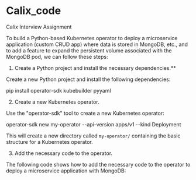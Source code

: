 # Calix_code
Calix Interview Assignment


To build a Python-based Kubernetes operator to deploy a microservice application (custom CRUD app) where data is stored in MongoDB, etc., and to add a feature to expand the persistent volume associated with the MongoDB pod, we can follow these steps:

1. Create a Python project and install the necessary dependencies.**

Create a new Python project and install the following dependencies:


pip install operator-sdk kubebuilder pyyaml


2. Create a new Kubernetes operator.

Use the "operator-sdk" tool to create a new Kubernetes operator:


operator-sdk new my-operator --api-version apps/v1 --kind Deployment


This will create a new directory called `my-operator/` containing the basic structure for a Kubernetes operator.

3. Add the necessary code to the operator.

The following code shows how to add the necessary code to the operator to deploy a microservice application with MongoDB:
